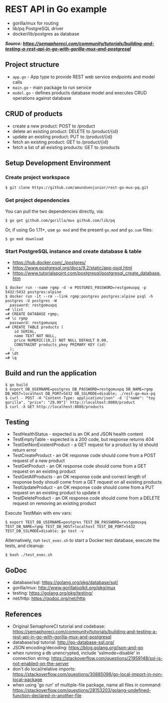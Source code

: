 # REST API in Go example
* gorilla/mux for routing
* lib/pq PostgreSQL driver
* docker/lib/postgres as database

___Source: https://semaphoreci.com/community/tutorials/building-and-testing-a-rest-api-in-go-with-gorilla-mux-and-postgresql___

## Project structure
* `app.go` - App type to provide REST web service endpoints and model calls
* `main.go` - main package to run service
* `model.go` - defines products database model and executes CRUD operations against database

## CRUD of products
* create a new product: POST to /product
* delete an existing product: DELETE to /product/{id}
* update an existing product: PUT to /product/{id}
* fetch an existing product: GET to /product/{id}
* fetch a list of all existing products: GET to /products

## Setup Development Environment

### Create project workspace

```
$ git clone https://github.com/amundsenjunior/rest-go-mux-pq.git
```

### Get project dependencies

You can pull the two dependencies directly, via:

```
$ go get github.com/gorilla/mux github.com/lib/pq
```

Or, if using Go 1.11+, use `go mod` and the present `go.mod` and `go.sum` files:

```
$ go mod download 
```

### Start PostgreSQL instance and create database & table
* https://hub.docker.com/_/postgres/
* https://www.postgresql.org/docs/9.2/static/app-psql.html
* https://www.tutorialspoint.com/postgresql/postgresql_create_database.htm

```
$ docker run --name rgmp -d -e POSTGRES_PASSWORD=restgomuxpq -p 5432:5432 postgres:alpine
$ docker run -it --rm --link rgmp:postgres postgres:alpine psql -h postgres -U postgres -W
  password: restgomuxpq
=# \list
=# CREATE DATABASE rgmp;
=# \c rgmp
  password: restgomuxpq
=# CREATE TABLE products (
    id SERIAL,
    name TEXT NOT NULL,
    price NUMERIC(10,2) NOT NULL DEFAULT 0.00,
    CONSTRAINT products_pkey PRIMARY KEY (id)
  );
=# \dt
=# \q
```

## Build and run the application

```
$ go build
$ export DB_USERNAME=postgres DB_PASSWORD=restgomuxpq DB_NAME=rgmp DB_HOST=localhost DB_PORT=5432 DB_SSLMODE=disable; ./rest-go-mux-pq
$ curl - POST -H "Content-Type: application/json" -d '{"name": "toy gorilla", "price": "29.99"}' http://localhost:8080/product
$ curl -X GET http://localhost:8080/products
```

## Testing

* TestHealthStatus - expected is an OK and JSON health content
* TestEmptyTable - expected is a 200 code, but response returns 404
* TestGetNonExistentProduct - a GET request for a product by id should return error
* TestCreateProduct - an OK response code should come from a POST request of a new product
* TestGetProduct - an OK response code should come from a GET request on an existing product
* TestGetAllProducts - an OK response code and correct length of response body shoudl come from a GET request on all existing products
* TestUpdateProduct - an OK response code should come from a PUT request on an existing product to update it
* TestDeleteProduct - an OK response code should come from a DELETE request on removing an existing product


Execute TestMain with env vars:

```
$ export TEST_DB_USERNAME=postgres TEST_DB_PASSWORD=restgomuxpq TEST_DB_NAME=rgmp TEST_DB_HOST=localhost TEST_DB_PORT=5432 TEST_DB_SSLMODE=disable; go test -v
```

Alternatively, run `test_exec.sh` to start a Docker test database, execute the tests, and cleanup:

```
$ bash ./test_exec.sh
```

## GoDoc
* database/sql: https://golang.org/pkg/database/sql/
* gorilla/mux: http://www.gorillatoolkit.org/pkg/mux
* testing: https://golang.org/pkg/testing/
* net/http: https://godoc.org/net/http

## References
* Original SemaphoreCI tutorial and codebase: https://semaphoreci.com/community/tutorials/building-and-testing-a-rest-api-in-go-with-gorilla-mux-and-postgresql
* database/sql tutorial: http://go-database-sql.org/
* JSON encoding/decoding: https://blog.golang.org/json-and-go
* when running a db unencrypted, include 'sslmode=disable' in connection string: https://stackoverflow.com/questions/21959148/ssl-is-not-enabled-on-the-server
* don't do local/relative imports: https://stackoverflow.com/questions/30885098/go-local-import-in-non-local-package
* when using 'go run' of multiple-file package, name all files in command: https://stackoverflow.com/questions/28153203/golang-undefined-function-declared-in-another-file
